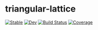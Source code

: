# triangular-lattice

[![Stable](https://img.shields.io/badge/docs-stable-blue.svg)](https://tangwei94.github.io/triangular-lattice.jl/stable)
[![Dev](https://img.shields.io/badge/docs-dev-blue.svg)](https://tangwei94.github.io/triangular-lattice.jl/dev)
[![Build Status](https://travis-ci.com/tangwei94/triangular-lattice.jl.svg?branch=master)](https://travis-ci.com/tangwei94/triangular-lattice.jl)
[![Coverage](https://codecov.io/gh/tangwei94/triangular-lattice.jl/branch/master/graph/badge.svg)](https://codecov.io/gh/tangwei94/triangular-lattice.jl)
